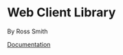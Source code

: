 # Web Client Library

By Ross Smith

[Documentation](https://captaincrowbar.github.io/rs-web-client/)
